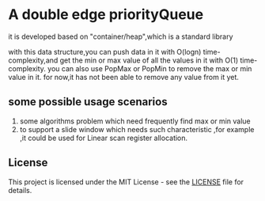 # A double edge priorityQueue

it is developed based on "container/heap",which is a standard library

with this data structure,you can push data in it with 
O(logn) time-complexity,and get the min or max value of all the values in it with O(1) time-complexity.
you can also use PopMax or PopMin to remove the  max or min value in it.
for now,it has not been able to remove any value from it yet.

## some possible usage scenarios

1. some algorithms problem which need frequently find max or min value
2. to support a slide window which needs such characteristic ,for example ,it could be used for Linear scan register allocation.

## License

This project is licensed under the MIT License - see the [LICENSE](LICENSE) file for details.